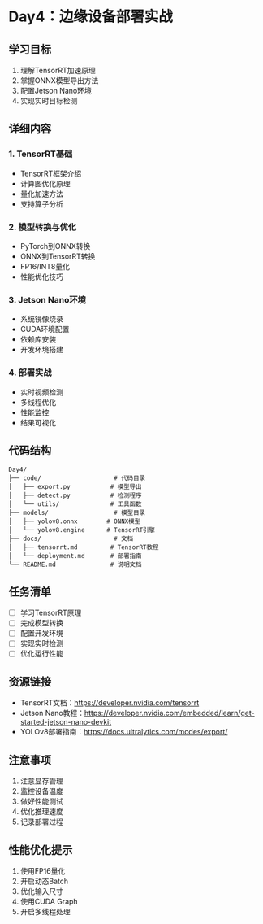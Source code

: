 # Day4：边缘设备部署实战

## 学习目标
1. 理解TensorRT加速原理
2. 掌握ONNX模型导出方法
3. 配置Jetson Nano环境
4. 实现实时目标检测

## 详细内容

### 1. TensorRT基础
- TensorRT框架介绍
- 计算图优化原理
- 量化加速方法
- 支持算子分析

### 2. 模型转换与优化
- PyTorch到ONNX转换
- ONNX到TensorRT转换
- FP16/INT8量化
- 性能优化技巧

### 3. Jetson Nano环境
- 系统镜像烧录
- CUDA环境配置
- 依赖库安装
- 开发环境搭建

### 4. 部署实战
- 实时视频检测
- 多线程优化
- 性能监控
- 结果可视化

## 代码结构
```
Day4/
├── code/                    # 代码目录
│   ├── export.py           # 模型导出
│   ├── detect.py           # 检测程序
│   └── utils/              # 工具函数
├── models/                  # 模型目录
│   ├── yolov8.onnx        # ONNX模型
│   └── yolov8.engine      # TensorRT引擎
├── docs/                    # 文档
│   ├── tensorrt.md         # TensorRT教程
│   └── deployment.md       # 部署指南
└── README.md               # 说明文档
```

## 任务清单
- [ ] 学习TensorRT原理
- [ ] 完成模型转换
- [ ] 配置开发环境
- [ ] 实现实时检测
- [ ] 优化运行性能

## 资源链接
- TensorRT文档：https://developer.nvidia.com/tensorrt
- Jetson Nano教程：https://developer.nvidia.com/embedded/learn/get-started-jetson-nano-devkit
- YOLOv8部署指南：https://docs.ultralytics.com/modes/export/

## 注意事项
1. 注意显存管理
2. 监控设备温度
3. 做好性能测试
4. 优化推理速度
5. 记录部署过程

## 性能优化提示
1. 使用FP16量化
2. 开启动态Batch
3. 优化输入尺寸
4. 使用CUDA Graph
5. 开启多线程处理 